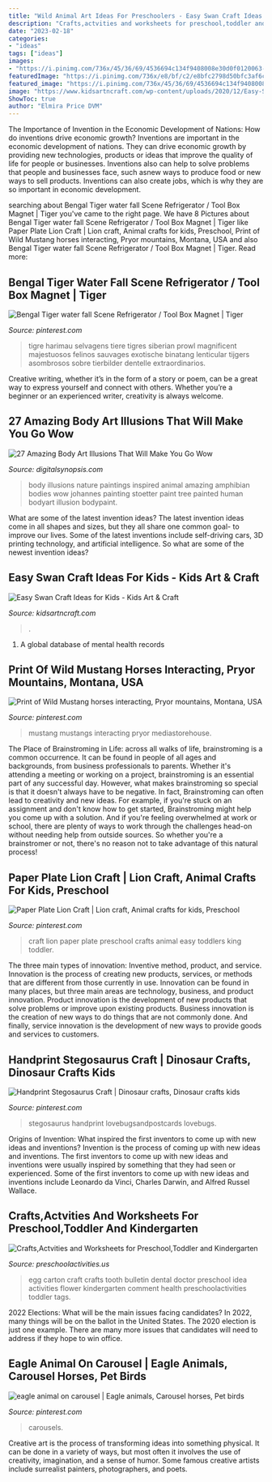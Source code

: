 ```yaml
---
title: "Wild Animal Art Ideas For Preschoolers - Easy Swan Craft Ideas For Kids"
description: "Crafts,actvities and worksheets for preschool,toddler and kindergarten"
date: "2023-02-18"
categories:
- "ideas"
tags: ["ideas"]
images:
- "https://i.pinimg.com/736x/45/36/69/4536694c134f9408008e30d0f0120063--dinosaur-crafts-dinosaur-party.jpg"
featuredImage: "https://i.pinimg.com/736x/e8/bf/c2/e8bfc2798d50bfc3af6cfd997cb6337d.jpg"
featured_image: "https://i.pinimg.com/736x/45/36/69/4536694c134f9408008e30d0f0120063--dinosaur-crafts-dinosaur-party.jpg"
image: "https://www.kidsartncraft.com/wp-content/uploads/2020/12/Easy-Swan-craft-ideas-for-kids-1024x576.jpg"
ShowToc: true
author: "Elmira Price DVM"
---
```



The Importance of Invention in the Economic Development of Nations: How do inventions drive economic growth?
Inventions are important in the economic development of nations. They can drive economic growth by providing new technologies, products or ideas that improve the quality of life for people or businesses. Inventions also can help to solve problems that people and businesses face, such asnew ways to produce food or new ways to sell products. Inventions can also create jobs, which is why they are so important in economic development.

	

		
searching about Bengal Tiger water fall Scene Refrigerator / Tool Box Magnet | Tiger you've came to the right page. We have 8 Pictures about Bengal Tiger water fall Scene Refrigerator / Tool Box Magnet | Tiger like Paper Plate Lion Craft | Lion craft, Animal crafts for kids, Preschool, Print of Wild Mustang horses interacting, Pryor mountains, Montana, USA and also Bengal Tiger water fall Scene Refrigerator / Tool Box Magnet | Tiger. Read more:
		
    
## Bengal Tiger Water Fall Scene Refrigerator / Tool Box Magnet | Tiger

<img loading=lazy src="https://i.pinimg.com/736x/e8/bf/c2/e8bfc2798d50bfc3af6cfd997cb6337d.jpg" onerror="this.onerror=null;this.src='https://tse3.mm.bing.net/th?id=OIP.-kVdGjNpLIZXRMzSdY6lrQHaKI&amp;pid=15.1';" alt="Bengal Tiger water fall Scene Refrigerator / Tool Box Magnet | Tiger">

_Source: pinterest.com_

>tigre harimau selvagens tiere tigres siberian prowl magnificent majestuosos felinos sauvages exotische binatang lenticular tijgers asombrosos sobre tierbilder dentelle extraordinarios. 

	

Creative writing, whether it’s in the form of a story or poem, can be a great way to express yourself and connect with others. Whether you’re a beginner or an experienced writer, creativity is always welcome.

    
## 27 Amazing Body Art Illusions That Will Make You Go Wow

<img loading=lazy src="https://digitalsynopsis.com/wp-content/uploads/2016/06/body-art-paintings-nature-inspired-illusions-animal-4.jpg" onerror="this.onerror=null;this.src='https://tse3.mm.bing.net/th?id=OIP.VD5iHUEdp7IQgmt75hP9ZwHaE8&amp;pid=15.1';" alt="27 Amazing Body Art Illusions That Will Make You Go Wow">

_Source: digitalsynopsis.com_

>body illusions nature paintings inspired animal amazing amphibian bodies wow johannes painting stoetter paint tree painted human bodyart illusion bodypaint. 

	

What are some of the latest invention ideas?
The latest invention ideas come in all shapes and sizes, but they all share one common goal- to improve our lives. Some of the latest inventions include self-driving cars, 3D printing technology, and artificial intelligence. So what are some of the newest invention ideas?

    
## Easy Swan Craft Ideas For Kids - Kids Art &amp; Craft

<img loading=lazy src="https://www.kidsartncraft.com/wp-content/uploads/2020/12/Easy-Swan-craft-ideas-for-kids-1024x576.jpg" onerror="this.onerror=null;this.src='https://tse2.mm.bing.net/th?id=OIP.HWn4iac4ZWmEm9-OgelCdwHaEK&amp;pid=15.1';" alt="Easy Swan Craft Ideas for Kids - Kids Art &amp; Craft">

_Source: kidsartncraft.com_

>. 

	

1. A global database of mental health records 

    
## Print Of Wild Mustang Horses Interacting, Pryor Mountains, Montana, USA

<img loading=lazy src="https://i.pinimg.com/736x/90/4a/ce/904ace1889bf470191f273e6c8dd95a9.jpg" onerror="this.onerror=null;this.src='https://tse1.mm.bing.net/th?id=OIP.tfwG6sR5gzX5ND_RxAo_bwHaF6&amp;pid=15.1';" alt="Print of Wild Mustang horses interacting, Pryor mountains, Montana, USA">

_Source: pinterest.com_

>mustang mustangs interacting pryor mediastorehouse. 

	

The Place of Brainstroming in Life:
across all walks of life, brainstroming is a common occurrence. It can be found in people of all ages and backgrounds, from business professionals to parents. Whether it's attending a meeting or working on a project, brainstroming is an essential part of any successful day. However, what makes brainstroming so special is that it doesn't always have to be negative. In fact, Brainstroming can often lead to creativity and new ideas. For example, if you're stuck on an assignment and don't know how to get started, Brainstroming might help you come up with a solution. And if you're feeling overwhelmed at work or school, there are plenty of ways to work through the challenges head-on without needing help from outside sources. So whether you're a brainstromer or not, there's no reason not to take advantage of this natural process!

    
## Paper Plate Lion Craft | Lion Craft, Animal Crafts For Kids, Preschool

<img loading=lazy src="https://i.pinimg.com/736x/9a/d3/38/9ad338eacaf685844e0dda3496a9c1b7.jpg" onerror="this.onerror=null;this.src='https://tse4.mm.bing.net/th?id=OIP.IDz48b3qmvvbzK_OXlS1rAHaKX&amp;pid=15.1';" alt="Paper Plate Lion Craft | Lion craft, Animal crafts for kids, Preschool">

_Source: pinterest.com_

>craft lion paper plate preschool crafts animal easy toddlers king toddler. 

	

The three main types of innovation: Inventive method, product, and service.
Innovation is the process of creating new products, services, or methods that are different from those currently in use. Innovation can be found in many places, but three main areas are technology, business, and product innovation. 
Product innovation is the development of new products that solve problems or improve upon existing products. Business innovation is the creation of new ways to do things that are not commonly done. And finally, service innovation is the development of new ways to provide goods and services to customers.

    
## Handprint Stegosaurus Craft | Dinosaur Crafts, Dinosaur Crafts Kids

<img loading=lazy src="https://i.pinimg.com/736x/45/36/69/4536694c134f9408008e30d0f0120063--dinosaur-crafts-dinosaur-party.jpg" onerror="this.onerror=null;this.src='https://tse3.mm.bing.net/th?id=OIP.5BEV5AaQ6aQV6A2v1CPCWQHaLz&amp;pid=15.1';" alt="Handprint Stegosaurus Craft | Dinosaur crafts, Dinosaur crafts kids">

_Source: pinterest.com_

>stegosaurus handprint lovebugsandpostcards lovebugs. 

	

Origins of Invention: What inspired the first inventors to come up with new ideas and inventions?
Invention is the process of coming up with new ideas and inventions. The first inventors to come up with new ideas and inventions were usually inspired by something that they had seen or experienced. Some of the first inventors to come up with new ideas and inventions include Leonardo da Vinci, Charles Darwin, and Alfred Russel Wallace.

    
## Crafts,Actvities And Worksheets For Preschool,Toddler And Kindergarten

<img loading=lazy src="https://www.preschoolactivities.us/wp-content/uploads/2015/01/egg-carton-tooth-bulletin-board.jpg" onerror="this.onerror=null;this.src='https://tse2.mm.bing.net/th?id=OIP.3fPl8YsnQZ88Yr9zWgmn-AHaJ4&amp;pid=15.1';" alt="Crafts,Actvities and Worksheets for Preschool,Toddler and Kindergarten">

_Source: preschoolactivities.us_

>egg carton craft crafts tooth bulletin dental doctor preschool idea activities flower kindergarten comment health preschoolactivities toddler tags. 

	

2022 Elections: What will be the main issues facing candidates?
In 2022, many things will be on the ballot in the United States. The 2020 election is just one example. There are many more issues that candidates will need to address if they hope to win office.

    
## Eagle Animal On Carousel | Eagle Animals, Carousel Horses, Pet Birds

<img loading=lazy src="https://i.pinimg.com/736x/1d/d4/fe/1dd4fe2c527faa14887262588bfeac70--eagle-animals-painted-horses.jpg" onerror="this.onerror=null;this.src='https://tse1.mm.bing.net/th?id=OIP.dXrnkme13GS89vEAehmMHwHaE7&amp;pid=15.1';" alt="eagle animal on carousel | Eagle animals, Carousel horses, Pet birds">

_Source: pinterest.com_

>carousels. 

	

Creative art is the process of transforming ideas into something physical. It can be done in a variety of ways, but most often it involves the use of creativity, imagination, and a sense of humor. Some famous creative artists include surrealist painters, photographers, and poets.

